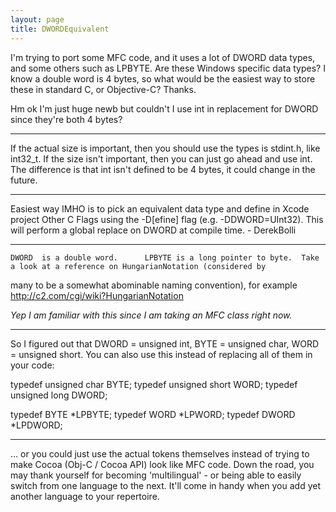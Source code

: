 ```yaml
---
layout: page
title: DWORDEquivalent
---
```


I'm trying to port some MFC code, and it uses a lot of DWORD data types, and some others such as LPBYTE. Are these Windows specific data types? I know a double word is 4 bytes, so what would be the easiest way to store these in standard C, or Objective-C? Thanks.

Hm ok I'm just huge newb but couldn't I use     int in replacement for     DWORD since they're both 4 bytes?

----

If the actual size is important, then you should use the types is stdint.h, like int32_t. If the size isn't important, then you can just go ahead and use int.  The difference is that int isn't defined to be 4 bytes, it could change in the future.

----

Easiest way IMHO is to pick an equivalent data type and define in Xcode project Other C Flags using the -D[efine] flag
(e.g. -DDWORD=UInt32). This will perform a global replace on DWORD at compile time. - DerekBolli

----

    DWORD  is a double word.      LPBYTE is a long pointer to byte.  Take a look at a reference on HungarianNotation (considered by
many to be a somewhat abominable naming convention), for example http://c2.com/cgi/wiki?HungarianNotation

*Yep I am familiar with this since I am taking an MFC class right now.*

----

So I figured out that DWORD = unsigned int, BYTE = unsigned char, WORD = unsigned short. You can also use this instead of replacing all of them in your code:
    
typedef unsigned char BYTE;
typedef unsigned short WORD;
typedef unsigned long DWORD;
 
typedef BYTE *LPBYTE;
typedef WORD *LPWORD;
typedef DWORD *LPDWORD;


----

  ... or you could just use the actual tokens themselves instead of trying to make Cocoa (Obj-C / Cocoa API) look like MFC code. Down the road, you may thank yourself for becoming 'multilingual' - or being able to easily switch from one language to the next. It'll come in handy when you add yet another language to your repertoire.

